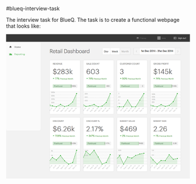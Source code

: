 #blueq-interview-task

The interview task for BlueQ. The task is to create a functional webpage that
looks like:

![Project Target](target.png)
